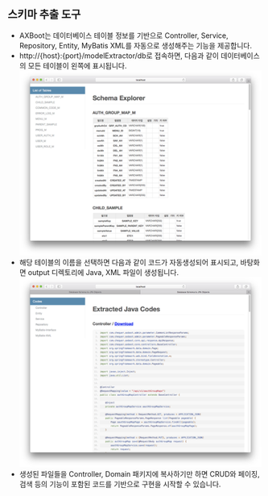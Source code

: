 ## 스키마 추출 도구

- AXBoot는 데이터베이스 테이블 정보를 기반으로 Controller, Service, Repository, Entity, MyBatis XML를 자동으로 생성해주는 기능을 제공합니다.
- http://{host}:{port}/modelExtractor/db로 접속하면, 다음과 같이 데이터베이스의 모든 테이블이 왼쪽에 표시됩니다.
![Screen Shot 2016-09-21 at 10.12.22 PM.png](../assets/08E0D744E426C0166CDA4684A9391576.png)
- 해당 테이블의 이름을 선택하면 다음과 같이 코드가 자동생성되어 표시되고, 바탕화면 output 디렉토리에 Java, XML 파일이 생성됩니다.
![Screen Shot 2016-09-21 at 10.13.30 PM.png](../assets/78E8FBD04ECC5644F0D9C9C2DBFE0DF2.png)
- 생성된 파일들을 Controller, Domain 패키지에 복사하기만 하면 CRUD와 페이징, 검색 등의 기능이 포함된 코드를 기반으로 구현을 시작할 수 있습니다.